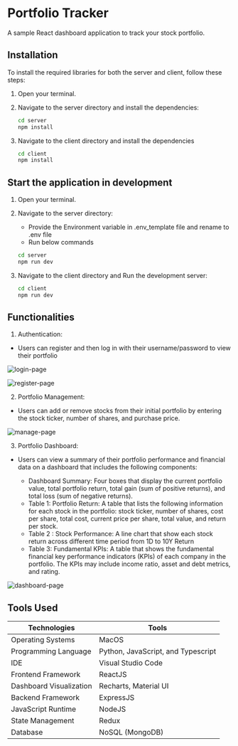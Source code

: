 # Portfolio Tracker

A sample React dashboard application to track your stock portfolio.

## Installation

To install the required libraries for both the server and client, follow these steps:

1. Open your terminal.
2. Navigate to the server directory and install the dependencies:
   ```bash
   cd server
   npm install
    ```

3. Navigate to the client directory and install the dependencies

    ```bash
    cd client
    npm install
    ```

## Start the application in development

1. Open your terminal.
2. Navigate to the server directory:
    * Provide the Environment variable in .env_template file and rename to .env file
    * Run below commands
   ```bash
   cd server
   npm run dev
    ```

3. Navigate to the client directory and Run the development server:

    ```bash
    cd client
    npm run dev
    ```

## Functionalities

1. Authentication: 
- Users can register and then log in with their username/password to view their portfolio

![login-page](./assets/login.png)

![register-page](./assets/register.png)

2. Portfolio Management: 
- Users can add or remove stocks from their initial portfolio by entering the stock ticker, number of shares, and purchase price.

![manage-page](./assets/manage.png)

3. Portfolio Dashboard: 
* Users can view a summary of their portfolio performance and financial data on a dashboard that includes the following components:
    
    * Dashboard Summary: Four boxes that display the current portfolio value, total
    portfolio return, total gain (sum of positive returns), and total loss (sum of
    negative returns).
    * Table 1: Portfolio Return: A table that lists the following information for each
    stock in the portfolio: stock ticker, number of shares, cost per share, total cost,
    current price per share, total value, and return per stock.
    * Table 2 : Stock Performance: A line chart that show each stock return across
    different time period from 1D to 10Y Return
    * Table 3: Fundamental KPIs: A table that shows the fundamental financial key
    performance indicators (KPIs) of each company in the portfolio. The KPIs may
    include income ratio, asset and debt metrics, and rating.

![dashboard-page](./assets/dashboard.png)


## Tools Used

| Technologies              | Tools                          |
|------------------------|----------------------------------|
| Operating Systems      | MacOS                            |
| Programming Language   | Python, JavaScript, and Typescript|
| IDE                    | Visual Studio Code               |
| Frontend Framework     | ReactJS                          |
| Dashboard Visualization| Recharts, Material UI            |
| Backend Framework      | ExpressJS                        |
| JavaScript Runtime     | NodeJS                           |
| State Management       | Redux                            |
| Database               | NoSQL (MongoDB)                  |
